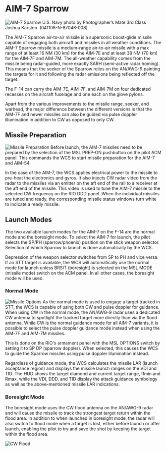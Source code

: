 # AIM-7 Sparrow
![AIM-7 Sparrow](../../img/aim-7.jpg)
U.S. Navy photo by Photographer’s Mate 3rd Class Joshua Karsten. (041108-N-8704K-008)

The AIM-7 Sparrow air-to-air missile is a supersonic boost-glide missile capable of engaging both aircraft and missiles in all weather conditions. The AIM-7 Sparrow missile is a medium-range air-to-air missile with a max range of at least 16 NM (30 km) for the AIM-7E and at least 38 NM (70 km) for the AIM-7F and AIM-7M. The all-weather capability comes from the missile being radar-guided, more exactly SARH (semi-active radar homing). This means that the seeker of the Sparrow relies on the AN/AWG-9 painting the targets for it and following the radar emissions being reflected off the target.

The F-14 can carry the AIM-7E, AIM-7F, and AIM-7M on four dedicated recesses on the aircraft fuselage and one each on the glove pylons.

Apart from the various improvements to the missile range, seeker, and warhead, the major difference between the different versions is that the AIM-7F and newer missiles can also be guided via pulse doppler illumination in addition to CW as opposed to only CW.

## Missile Preparation
![Missile Preparation](../../img/mslprep.png)
Before launch, the AIM-7 missiles need to be prepared by the selection of the MSL PREP-ON pushbutton on the pilot ACM panel. This commands the WCS to start missile preparation for the AIM-7 and AIM-54.

In the case of the AIM-7, the WCS applies electrical power to the missile to pre-heat the electronics and gyros. It also injects CW radar video from the radar to the missiles via an emitter on the aft end of the rail to a receiver at the aft end of the missile. This video is used to tune the AIM-7 missile to the selected CW frequency on the RIO DDD panel. When the individual missiles are tuned and ready, the corresponding missile status windows turn white to indicate a ready missile.

## Launch Modes
The two available launch modes for the AIM-7 on the F-14 are the normal mode and the boresight mode. To select the AIM-7 for launch, the pilot selects the SP/PH (sparrow/phoenix) position on the stick weapon selector. Selection of which Sparrow to launch is done automatically by the WCS.

Depression of the weapon selector switches from SP to PH and vice versa. If an STT target is available, the WCS will automatically use the normal mode for launch unless BRSIT (boresight) is selected on the MSL MODE (missile mode) switch on the ACM panel. In all other cases, the boresight mode will be used.

### Normal Mode
![Missile Options](../../img/msloptionsp.png)
As the normal mode is used to engage a target tracked in STT, the WCS is capable of using both CW and pulse doppler for guidance. When using CW in the normal mode, the AN/AWG-9 radar uses a dedicated CW antenna to spotlight the tracked target more directly than via the flood antenna. While CW is the normal guidance mode for all AIM-7 variants, it is possible to select the pulse doppler guidance mode instead when using the AIM-7F and AIM-7M missiles.

This is done on the RIO's armament panel with the MSL OPTIONS switch by setting it to SP DP (sparrow doppler). When selected, this causes the WCS to guide the Sparrow missiles using pulse doppler illumination instead.

Regardless of guidance mode, the WCS calculates the missile LAR (launch acceptance region) and displays the missile launch ranges on the VDI and TID. The HUD shows the target diamond and current target range, Rmin and Rmax, while the VDI, DDD, and TID display the attack guidance symbology as well as the above-mentioned missile LAR indications.

### Boresight Mode
The boresight mode uses the CW flood antenna on the AN/AWG-9 radar and will cause the missile to track the strongest target return within the flood area. In addition to when launched in boresight mode, the radar will also switch to flood mode when a target is lost, either before launch or after launch, enabling the pilot to try and save the shot by keeping the target within the flood area.

![CW Flood](../../img/cwflood.png)

